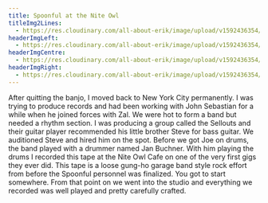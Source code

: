 ```yaml
---
title: Spoonful at the Nite Owl
titleImg2Lines:
  - https://res.cloudinary.com/all-about-erik/image/upload/v1592436354/Archives/02.%20Spoonful%20at%20the%20Nite%20Owl/titleImg2Line_spoonful-nite-owl.png
headerImgLeft:
  - https://res.cloudinary.com/all-about-erik/image/upload/v1592436354/Archives/02.%20Spoonful%20at%20the%20Nite%20Owl/banner-left-spoon4__cropped.jpg
headerImgCentre:
  - https://res.cloudinary.com/all-about-erik/image/upload/v1592436354/Archives/02.%20Spoonful%20at%20the%20Nite%20Owl/banner-center-spoon2_cropped.jpg
headerImgRight:
  - https://res.cloudinary.com/all-about-erik/image/upload/v1592436354/Archives/02.%20Spoonful%20at%20the%20Nite%20Owl/banner-right-spoon5__cropped.jpg
---
```

After quitting the banjo, I moved back to New York City permanently. I was trying to produce records and had been working with John Sebastian for a while when he joined forces with Zal. We were hot to form a band but needed a rhythm section. I was producing a group called the Sellouts and their guitar player recommended his little brother Steve for bass guitar. We auditioned Steve and hired him on the spot. Before we got Joe on drums, the band played with a drummer named Jan Buchner. With him playing the drums I recorded this tape at the Nite Owl Cafe on one of the very first gigs they ever did. This tape is a loose gung-ho garage band style rock effort from before the Spoonful personnel was finalized. You got to start somewhere. From that point on we went into the studio and everything we recorded was well played and pretty carefully crafted.